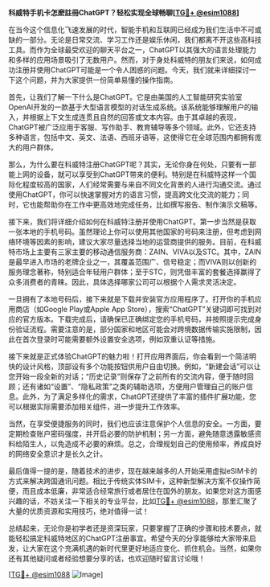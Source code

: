 **科威特手机卡怎麽註冊ChatGPT？轻松实现全球畅聊[[TG💪+ @esim1088](https://t.me/s/esim1088)]**

在当今这个信息化飞速发展的时代，智能手机和互联网已经成为我们生活中不可或缺的一部分。无论是日常交流、学习工作还是娱乐休闲，我们都离不开这些高科技工具。而作为全球最受欢迎的聊天平台之一，ChatGPT以其强大的语言处理能力和多样的应用场景吸引了无数用户。然而，对于身处科威特的朋友们来说，如何成功注册并使用ChatGPT可能是一个令人困惑的问题。今天，我们就来详细探讨一下这个问题，并为大家提供一份简单易懂的操作指南。

首先，让我们了解一下什么是ChatGPT。它是由美国的人工智能研究实验室OpenAI开发的一款基于大型语言模型的对话生成系统。该系统能够理解用户的输入，并根据上下文生成连贯且自然的回答或文本内容。由于其卓越的表现，ChatGPT被广泛应用于客服、写作助手、教育辅导等多个领域。此外，它还支持多种语言，包括中文、英文、法语、西班牙语等，这使得它在全球范围内都拥有庞大的用户群体。

那么，为什么要在科威特注册ChatGPT呢？其实，无论你身在何处，只要有一部能上网的设备，就可以享受到ChatGPT带来的便利。特别是在科威特这样一个国际化程度较高的国家，人们经常需要与来自不同文化背景的人进行沟通交流。通过使用ChatGPT，你可以快速掌握对方的语言习惯，提高跨文化交流的能力；同时，它也能帮助你在工作中更高效地完成任务，比如撰写报告、制作演示文稿等。

接下来，我们将详细介绍如何在科威特注册并使用ChatGPT。第一步当然是获取一张本地的手机号码。虽然理论上你可以使用其他国家的号码来注册，但考虑到网络环境等因素的影响，建议大家尽量选择当地的运营商提供的服务。目前，在科威特市场上主要有三家主要的移动通信服务商：ZAIN、VIVA以及STC。其中，ZAIN是最早进入市场的老牌企业之一，其覆盖范围广、信号稳定；而VIVA则以创新的服务理念著称，特别适合年轻用户群体；至于STC，则凭借丰富的套餐选择赢得了众多消费者的青睐。因此，具体选择哪家公司可以根据个人需求灵活决定。

一旦拥有了本地号码后，接下来就是下载并安装官方应用程序了。打开你的手机应用商店（如Google Play或Apple App Store），搜索“ChatGPT”关键词即可找到对应的官方版本。下载完成后，请确保已正确绑定您的手机号码，并按照提示完成身份验证流程。需要注意的是，部分国家和地区可能会对跨境数据传输实施限制，因此在首次登录时可能需要额外设置安全选项，例如双重认证等措施。

接下来就是正式体验ChatGPT的魅力啦！打开应用界面后，你会看到一个简洁明快的设计风格，顶部设有多个功能按钮供用户自由切换。例如，“新建会话”可以让您开始一段全新的对话；“历史记录”则保存了之前所有的交流内容，便于随时回顾；还有诸如“设置”、“隐私政策”之类的辅助选项，方便用户管理自己的账户信息。此外，为了满足多样化的需求，ChatGPT还提供了丰富的插件扩展功能，您可以根据实际需要添加相关组件，进一步提升工作效率。

当然，在享受便捷服务的同时，我们也应该注意保护个人信息的安全。一方面，要定期检查账户密码强度，并开启必要的防护机制；另一方面，避免随意透露敏感资料给陌生人，以免造成不必要的麻烦。总之，合理规划自己的使用频率，养成良好的网络安全意识才是长久之计。

最后值得一提的是，随着技术的进步，现在越来越多的人开始采用虚拟eSIM卡的方式来解决跨国通讯问题。相比于传统实体SIM卡，这种新型解决方案不仅操作简便，而且成本低廉，非常适合经常旅行或者居住在国外的朋友。如果您对这方面感兴趣的话，不妨关注一下相关的专业平台，比如[TG💪+ @esim1088](https://t.me/s/esim1088)，那里汇聚了大量的优质资源和实用技巧，绝对值得一试！

总结起来，无论你是初学者还是资深玩家，只要掌握了正确的步骤和技术要点，就能轻松搞定科威特地区的ChatGPT注册事宜。希望今天的分享能够给大家带来启发，让大家在这个充满机遇的新时代里更好地适应变化、抓住机会。当然，如果你还有其他疑问或者经验想要分享的话，也欢迎随时留言讨论哦！

[[TG💪+ @esim1088](https://t.me/s/esim1088) ![Image](https://i.postimg.cc/4NQfJmqS/Snipaste-2025-05-13-00-14-12.png)]